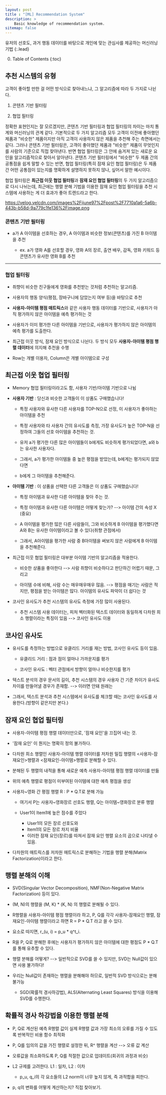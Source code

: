 ```yaml
---
layout: post
title : "[ML] Recommendation System"
description: >
    Basic knowledge of recommendation system.
sitemap: false
---
```


유저의 선호도, 과거 행동 데이터를 바탕으로 개인에 맞는 관심사를 제공하는 머신러닝 기법
{:.lead}

0. Table of Contents
{:toc}  


## 추천 시스템의 유형

고객이 좋아할 만한 걸 어떤 방식으로 찾아내느냐, 그 알고리즘에 따라 두 가지로 나뉜다.

1. 콘텐츠 기반 필터링

2. 협업 필터링

정확한 표현인지는 잘 모르겠지만, 콘텐츠 기반 필터링과 협업 필터링의 차이는 마치 통계와 머신러닝의 관계 같다. 기본적으로 두 가지 알고리즘 모두 고객이 이전에 좋아했던 제품과 "비슷한" 제품이지만 아직 고객이 사용하지 않은 제품을 추천해 주는 측면에서는 같다. 그러나 콘텐츠 기반 필터링은, 고객이 좋아했던 제품과 "비슷한" 제품이 무엇인지를 사람의 기준으로 직접 찾아낸다. 반면 협업 필터링은 그 안에 숨겨져 있는 새로운 요인을 알고리즘적으로 찾아서 알아낸다. 콘텐츠 기반 필터링에서 "비슷한" 두 제품 간의 공통점을 쉽게 말할 수 있는 반면, 협업 필터링(특히 잠재 요인 협업 필터링)은 두 제품 간 어떤 공통점이 있는지를 명확하게 설명하지 못하지 않나, 싶어서 말한 예시이다.

협업 필터링은 **최근접 이웃 협업 필터링**과 **잠재 요인 협업 필터링**의 두 가지 알고리즘으로 다시 나뉘는데, 최근에는 행렬 분해 기법을 이용한 잠재 요인 협업 필터링을 추천 시스템에 사용하는 게 더 효과가 좋아 트렌드라고 한다.

https://velog.velcdn.com/images%2Fijune97%2Fpost%2F7710a1a6-5a6b-443b-b58d-9a779c1fe136%2Fimage.png

### 콘텐츠 기반 필터링

- a가 A 아이템을 선호하는 경우, A 아이템과 비슷한 정보(콘텐츠)를 가진 B 아이템을 추천

    - ex. a가 영화 A를 선호할 경우, 영화 A의 장르, 출연 배우, 감독, 영화 키워드 등 콘텐츠가 유사한 영화 B를 추천

---


### 협업 필터링

- 취향이 비슷한 친구들에게 영화를 추천받는 것처럼 추천하는 알고리즘.

- 사용자의 행동 양식(평점, 장바구니에 담았는지 여부 등)을 바탕으로 추천

- **사용자-아이템 평점 매트릭스**와 같은 사용자 행동 데이터를 기반으로, 사용자가 아직 평가하지 않은 아이템을 예측 평가하는 것

- 사용자가 이미 평가한 다른 아이템을 기반으로, 사용자가 평가하지 않은 아이템의 예측 평가를 도출한다.

- 최근접 이웃 방식, 잠재 요인 방식으로 나뉜다. 두 방식 모두 **사용자-아이템 평점 행렬 데이터**에 의지해 추천을 수행

- Row는 개별 이용자, Column은 개별 아이템으로 구성



## 최근접 이웃 협업 필터링

- Memory 협업 필터링이라고도 함, 사용자 기반/아이템 기반으로 나뉨

- **사용자 기반** : 당신과 비슷한 고객들이 이 상품도 구매했습니다!

    - 특정 사용자와 유사한 다른 사용자를 TOP-N으로 선정, 이 사용자가 좋아하는 아이템을 추천

    - 특정 사용자와 타 사용자 간의 유사도를 측정, 가장 유사도가 높은 TOP-N을 선정하여 그들의 선호 아이템을 추천하는 것.
    - 유저 a가 평가한 다른 많은 아이템들이 b에게도 비슷하게 평가되었다면, a와 b는 유사한 사용자다.
    - 그래서, a가 평가한 아이템들 중 높은 평점을 받았는데, b에게는 평가되지 않았다면
    - b에게 그 아이템을 추천해준다.

- **아이템 기반** : 이 상품을 선택한 다른 고객들은 이 상품도 구매했습니다!

    - 특정 아이템과 유사한 다른 아이템을 찾아 주는 것.

    - 특정 아이템과 유사한 다른 아이템은 어떻게 찾는가? --> 아이템 간의 속성 X (중요)
    - A 아이템을 평가한 많은 다른 사람들이, 그와 비슷하게 B 아이템을 평가했다면 A와 B는 유사한 아이템이라고 볼 수 있다(취향 관점에서)
    - 그래서, A아이템을 평가한 사람 중 B아이템을 써보지 않은 사람에게 B 아이템을 추천해준다.

- 최근접 이웃 협업 필터링은 대부분 아이템 기반의 알고리즘을 적용한다.

    - 비슷한 상품을 좋아한다 --> 사람 취향이 비슷하다고 판단하긴 어렵기 때문, 그리고

    - 아이템 수에 비해, 사람 수는 매우매우매우 많음. --> 평점을 매기는 사람은 적지만, 평점을 받는 아이템은 많다. 아이템의 유사도 파악이 더 쉽다는 것

- 코사인 유사도가 추천 시스템의 유사도 측정에 가장 많이 사용된다.

    - 추천 시스템 사용 데이터는, 피처 벡터화된 텍스트 데이터와 동일하게 다차원 희소 행렬이라는 특징이 있음 --> 코사인 유사도 이용





## 코사인 유사도
- 유사도를 측정하는 방법으로 유클리드 거리를 재는 방법, 코사인 유사도 등이 있음.

    - 유클리드 거리 : 점과 점이 얼마나 가까운지를 평가

    - 코사인 유사도 : 벡터 관점에서 방향이 얼마나 비슷한지를 평가
- 텍스트 분석의 경우 문서의 길이, 추천 시스템의 경우 사용자 간 기준 차이가 유사도 차이를 만들어낼 경우가 존재함. --> 이러면 안돼 원래는
- 그래서, 텍스트 분석과 추천 시스템에서 유사도를 체크할 때는 코사인 유사도를 사용한다.(방향이 같은지만 본다.)




## 잠재 요인 협업 필터링

- 사용자-아이템 평점 행렬 데이터만으로, '잠재 요인'을 끄집어 내는 것.

- '잠재 요인' 이 뭔지는 명확히 정의 불가하다.

- 다차원 희소 행렬인 사용자-아이템 행렬 데이터를 저차원 밀집 행렬의 <사용자-잠재요인>행렬과 <잠재요인-아이템>행렬로 분해할 수 있다.

- 분해된 두 행렬의 내적을 통해 새로운 예측 사용자-아이템 평점 행렬 데이터를 만듦

- 위의 예측 행렬로 평점이 미부여된 아이템에 대한 예측 평점을 생성

- 사용자~영화 간 평점 행렬 R : P * Q.T로 분해 가능

    - 여기서 P는 사용자~영화장르 선호도 행렬, Q는 아이템~영화장르 분류 행렬
    
    - User1이 Item1에 높은 점수를 주었다
        - User1의 모든 장르 선호도와
        - Item1의 모든 장르 차지 비율
        - 이러한 잠재 요인(장르)를 따져서 잠재 요인 행렬 요소의 곱으로 나타낼 수 있음.

- 다차원의 매트릭스를 저차원 매트릭스로 분해하는 기법을 행렬 분해(Matrix Factorization)이라고 한다.


## 행렬 분해의 이해

- SVD(Singular Vector Decomposition), NMF(Non-Negative Matrix Factorization) 등이 있다.

- (M, N)의 행렬을 (M, K) * (K, N) 의 행렬로 분해될 수 있다.

- R행렬을 사용자-아이템 평점 행렬이라 하고, P, Q를 각각 사용자-잠재요인 행렬, 잠재요인-아이템 행렬이라고 하면 R = P * Q.T 라고 쓸 수 있다.

- 요소로 따지면, r_(u, i) = p_u * q^t_i.

- R을 P, Q로 분해한 후에는 사용자가 평가하지 않은 아이템에 대한 평점도 P * Q.T를 통해 유추할 수 있다.


- 행렬 분해를 어떻게? --> 일반적으로 SVD를 쓸 수 있지만, SVD는 Null값이 있으면 사용 불가하다!
- 우리는 Null값이 존재하는 행렬을 분해해야 하므로, 일반적 SVD 방식으로는 분해 불가능
    - SGD(확률적 경사하강법), ALS(Alternating Least Squares) 방식을 이용해 SVD를 수행한다.



 
## 확률적 경사 하강법을 이용한 행렬 분해

- P, Q로 계산된 예측 R행렬 값이 실제 R행렬 값과 가장 최소의 오류를 가질 수 있도록 반복적인 비용 함수 최적화

- P, Q를 임의의 값을 가진 행렬로 설정한 뒤, R^ 행렬을 계산 --> 오류 값 계산

- 오류값을 최소화하도록 P, Q를 적절한 값으로 업데이트(회귀의 과정과 비슷)

- L2 규제를 고려한다. L1 : 일차, L2 : 이차
    - p_u, q_i의 각 요소들의 L2 norm이 너무 높지 않게, 즉 과적합을 피한다.

- p, q의 변화를 어떻게 계산하는지? 직접 찾아보기.